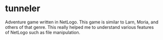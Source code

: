 # tunneler
Adventure game written in NetLogo.  This game is similar to Larn, Moria, and others of that genre.  This really helped me to understand various features of
NetLogo such as file manipulation.
